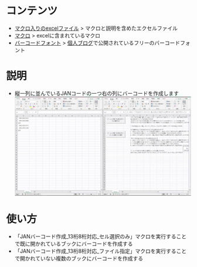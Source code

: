 # コンテンツ
- [マクロ入りのexcelファイル](バーコードマクロ.xlsm) > マクロと説明を含めたエクセルファイル
- [マクロ](macro.bas) > excelに含まれているマクロ
- [バーコードフォント](TAKA_JANTT.ttf) > [個人ブログ](https://takachan.jra.net/computer/font.php)で公開されているフリーのバーコードフォント

# 説明
- 縦一列に並んでいるJANコードの一つ右の列にバーコードを作成します
![マクロプレビュー](preview.gif)

# 使い方
- 「JANバーコード作成_13桁8桁対応_セル選択のみ」マクロを実行することで既に開かれているブックにバーコードを作成する
- 「JANバーコード作成_13桁8桁対応_ファイル指定」マクロを実行することで開かれていない複数のブックにバーコードを作成する